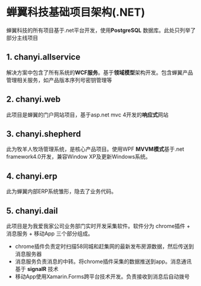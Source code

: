 # 蝉翼科技基础项目架构(.NET)

蝉翼科技的所有项目基于.net平台开发，使用**PostgreSQL** 数据库。此处只列举了部分主线项目

## 1. chanyi.allservice

解决方案中包含了所有系统的**WCF服务**。基于**领域模型**架构开发。包含蝉翼产品管理相关服务，如产品版本序列号密钥管理等

## 2. chanyi.web

此项目是蝉翼的门户网站项目，基于asp.net mvc 4开发的**响应式**网站

## 3. chanyi.shepherd

此为牧羊人牧场管理系统，是核心产品项目。使用WPF **MVVM模式**基于.net framework4.0开发，兼容Window XP及更新Windows系统。

## 4. chanyi.erp

此为蝉翼内部ERP系统雏形，隐去了业务代码。

## 5. chanyi.dail

此项目是为我爱我家公司业务部门实时开发采集软件。软件分为 chrome插件 + 消息服务 + 移动App 三个部分组成。

* chrome插件负责定时扫描58同城和赶集网的最新发布房源数据，然后传送到消息服务器
* 消息服务负责消息的中转。将chrome插件采集的数据推送到app。消息通讯基于 **signalR** 技术
* 移动App使用Xamarin.Forms跨平台技术开发。负责接收到消息后自动拨号
